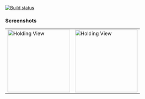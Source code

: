 [![Build status](https://github.com/akashkahalkar/HoldingsView/actions/workflows/ios.yml/badge.svg)](https://github.com/akashkahalkar/HoldingsView/actions/workflows/ios.yml)
### Screenshots
<table>
    <tr>
        <td>
            <img src = "https://github.com/akashkahalkar/HoldingsView/assets/9389352/f78b2361-dca3-41a0-8232-80bb73c2e629" width = 200 alt = "Holding View">
        </td>
      <td>
            <img src = "https://github.com/akashkahalkar/HoldingsView/assets/9389352/82a2e9b2-e435-46b2-8c55-4b8e966dc88f" width = 200 alt = "Holding View">
        </td>
    </tr>
</table>
